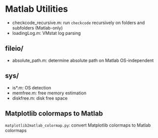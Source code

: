 
# Matlab Utilities

* checkcode_recursive.m: run `checkcode` recursively on folders and subfolders (Matlab-only)
* loadingLog.m: VMstat log parsing

## fileio/

* absolute_path.m: determine absolute path on Matlab OS-independent

## sys/

* is*.m: OS detection
* memfree.m: free memory estimation
* diskfree.m: disk free space

## Matplotlib colormaps to Matlab

`matplotlib2matlab_colormap.py`: convert Matplotlib colormaps to Matlab  colormaps
